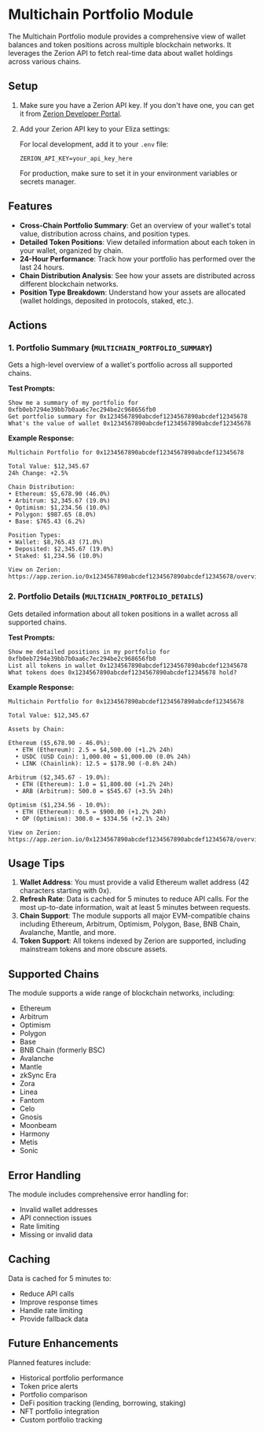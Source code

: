 # Multichain Portfolio Module

The Multichain Portfolio module provides a comprehensive view of wallet balances and token positions across multiple blockchain networks. It leverages the Zerion API to fetch real-time data about wallet holdings across various chains.

## Setup

1. Make sure you have a Zerion API key. If you don't have one, you can get it from [Zerion Developer Portal](https://developers.zerion.io/).

2. Add your Zerion API key to your Eliza settings:
   
   For local development, add it to your `.env` file:
   ```
   ZERION_API_KEY=your_api_key_here
   ```
   
   For production, make sure to set it in your environment variables or secrets manager.

## Features

- **Cross-Chain Portfolio Summary**: Get an overview of your wallet's total value, distribution across chains, and position types.
- **Detailed Token Positions**: View detailed information about each token in your wallet, organized by chain.
- **24-Hour Performance**: Track how your portfolio has performed over the last 24 hours.
- **Chain Distribution Analysis**: See how your assets are distributed across different blockchain networks.
- **Position Type Breakdown**: Understand how your assets are allocated (wallet holdings, deposited in protocols, staked, etc.).

## Actions

### 1. Portfolio Summary (`MULTICHAIN_PORTFOLIO_SUMMARY`)

Gets a high-level overview of a wallet's portfolio across all supported chains.

**Test Prompts:**
```
Show me a summary of my portfolio for 0xfb0eb7294e39bb7b0aa6c7ec294be2c968656fb0
Get portfolio summary for 0x1234567890abcdef1234567890abcdef12345678
What's the value of wallet 0x1234567890abcdef1234567890abcdef12345678
```

**Example Response:**
```
Multichain Portfolio for 0x1234567890abcdef1234567890abcdef12345678

Total Value: $12,345.67
24h Change: +2.5%

Chain Distribution:
• Ethereum: $5,678.90 (46.0%)
• Arbitrum: $2,345.67 (19.0%)
• Optimism: $1,234.56 (10.0%)
• Polygon: $987.65 (8.0%)
• Base: $765.43 (6.2%)

Position Types:
• Wallet: $8,765.43 (71.0%)
• Deposited: $2,345.67 (19.0%)
• Staked: $1,234.56 (10.0%)

View on Zerion: https://app.zerion.io/0x1234567890abcdef1234567890abcdef12345678/overview
```

### 2. Portfolio Details (`MULTICHAIN_PORTFOLIO_DETAILS`)

Gets detailed information about all token positions in a wallet across all supported chains.

**Test Prompts:**
```
Show me detailed positions in my portfolio for 0xfb0eb7294e39bb7b0aa6c7ec294be2c968656fb0
List all tokens in wallet 0x1234567890abcdef1234567890abcdef12345678
What tokens does 0x1234567890abcdef1234567890abcdef12345678 hold?
```

**Example Response:**
```
Multichain Portfolio for 0x1234567890abcdef1234567890abcdef12345678

Total Value: $12,345.67

Assets by Chain:

Ethereum ($5,678.90 - 46.0%):
  • ETH (Ethereum): 2.5 = $4,500.00 (+1.2% 24h)
  • USDC (USD Coin): 1,000.00 = $1,000.00 (0.0% 24h)
  • LINK (Chainlink): 12.5 = $178.90 (-0.8% 24h)

Arbitrum ($2,345.67 - 19.0%):
  • ETH (Ethereum): 1.0 = $1,800.00 (+1.2% 24h)
  • ARB (Arbitrum): 500.0 = $545.67 (+3.5% 24h)

Optimism ($1,234.56 - 10.0%):
  • ETH (Ethereum): 0.5 = $900.00 (+1.2% 24h)
  • OP (Optimism): 300.0 = $334.56 (+2.1% 24h)

View on Zerion: https://app.zerion.io/0x1234567890abcdef1234567890abcdef12345678/overview
```

## Usage Tips

1. **Wallet Address**: You must provide a valid Ethereum wallet address (42 characters starting with 0x).
2. **Refresh Rate**: Data is cached for 5 minutes to reduce API calls. For the most up-to-date information, wait at least 5 minutes between requests.
3. **Chain Support**: The module supports all major EVM-compatible chains including Ethereum, Arbitrum, Optimism, Polygon, Base, BNB Chain, Avalanche, Mantle, and more.
4. **Token Support**: All tokens indexed by Zerion are supported, including mainstream tokens and more obscure assets.

## Supported Chains

The module supports a wide range of blockchain networks, including:

- Ethereum
- Arbitrum
- Optimism
- Polygon
- Base
- BNB Chain (formerly BSC)
- Avalanche
- Mantle
- zkSync Era
- Zora
- Linea
- Fantom
- Celo
- Gnosis
- Moonbeam
- Harmony
- Metis
- Sonic

## Error Handling

The module includes comprehensive error handling for:
- Invalid wallet addresses
- API connection issues
- Rate limiting
- Missing or invalid data

## Caching

Data is cached for 5 minutes to:
- Reduce API calls
- Improve response times
- Handle rate limiting
- Provide fallback data

## Future Enhancements

Planned features include:
- Historical portfolio performance
- Token price alerts
- Portfolio comparison
- DeFi position tracking (lending, borrowing, staking)
- NFT portfolio integration
- Custom portfolio tracking 